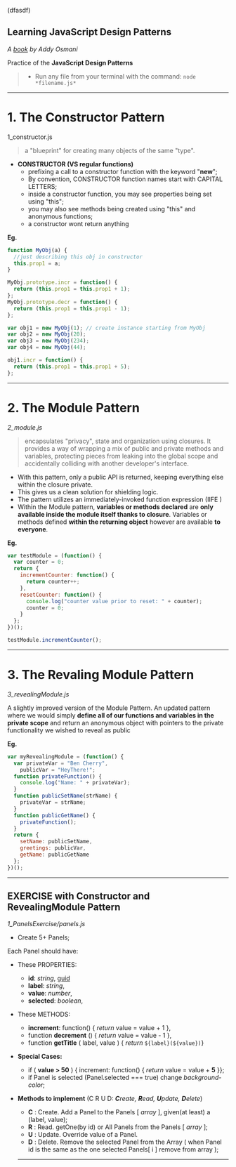 (dfasdf)

## Learning JavaScript Design Patterns

_A [book](https://addyosmani.com/resources/essentialjsdesignpatterns/book/) by Addy Osmani_

Practice of the **JavaScript Design Patterns**

> - Run any file from your terminal with the command: `node *filename.js*`

---

# 1. The Constructor Pattern

1_constructor.js

> a "blueprint" for creating many objects of the same "type".

- **CONSTRUCTOR (VS regular functions)**
  - prefixing a call to a constructor function with the keyword "**new**";
  - By convention, CONSTRUCTOR function names start with CAPITAL LETTERS;
  - inside a constructor function, you may see properties being set using "this";
  - you may also see methods being created using "this" and anonymous functions;
  - a constructor wont return anything

**Eg.**

```javascript
function MyObj(a) {
  //just describing this obj in constructor
  this.prop1 = a;
}

MyObj.prototype.incr = function() {
  return (this.prop1 = this.prop1 + 1);
};
MyObj.prototype.decr = function() {
  return (this.prop1 = this.prop1 - 1);
};

var obj1 = new MyObj(1); // create instance starting from MyObj
var obj2 = new MyObj(20);
var obj3 = new MyObj(234);
var obj4 = new MyObj(44);

obj1.incr = function() {
  return (this.prop1 = this.prop1 + 5);
};
```

---

# 2. The Module Pattern

_2_module.js_

> encapsulates "privacy", state and organization using closures. It provides a way of wrapping a mix of public and private methods and variables, protecting pieces from leaking into the global scope and accidentally colliding with another developer's interface.

- With this pattern, only a public API is returned, keeping everything else within the closure private.
- This gives us a clean solution for shielding logic.
- The pattern utilizes an immediately-invoked function expression (IIFE )
- Within the Module pattern, **variables or methods declared** are **only available inside the module itself thanks to closure**. Variables or methods defined **within the returning object** however are available **to everyone**.

**Eg.**

```javascript
var testModule = (function() {
  var counter = 0;
  return {
    incrementCounter: function() {
      return counter++;
    },
    resetCounter: function() {
      console.log("counter value prior to reset: " + counter);
      counter = 0;
    }
  };
})();

testModule.incrementCounter();
```

---

# 3. The Revaling Module Pattern

_3_revealingModule.js_

A slightly improved version of the Module Pattern.
An updated pattern where we would simply **define all of our functions and variables in the private scope**
and return an anonymous object with pointers to the private functionality we wished to reveal as public

**Eg.**

```javascript
var myRevealingModule = (function() {
  var privateVar = "Ben Cherry",
    publicVar = "HeyThere!";
  function privateFunction() {
    console.log("Name: " + privateVar);
  }
  function publicSetName(strName) {
    privateVar = strName;
  }
  function publicGetName() {
    privateFunction();
  }
  return {
    setName: publicSetName,
    greetings: publicVar,
    getName: publicGetName
  };
})();
```

---

## EXERCISE with Constructor and RevealingModule Pattern

_1_PanelsExercise/panels.js_

- Create 5+ Panels;

Each Panel should have:

- These PROPERTIES:
  - **id**: _string_, [guid](https://stackoverflow.com/questions/105034/create-guid-uuid-in-javascript)
  - **label**: _string_,
  - **value**: _number_,
  - **selected**: _boolean_,
- These METHODS:
  - **increment**: function() { _return_ value = value + 1 },
  - function **decrement** () { _return_ value = value - 1 },
  - function **getTitle** ( label, value ) { _return_ `${label}(${value})`}

- **Special Cases:**

  - if ( **value > 50** ) { increment: function() { _return_ value = value + **5** }};
  - if Panel is selected (Panel.selected === true) change _background-color_;

- **Methods to implement** (C R U D: _**C**reate, **R**ead, **U**pdate, **D**elete_)

  - **C** : Create. Add a Panel to the Panels [ *array* ], given(at least) a (label, value);
  - **R** : Read. getOne(by id) or All Panels from the Panels [ *array* ];
  - **U** : Update. Override value of a Panel.
  - **D** : Delete. Remove the selected Panel from the Array ( when Panel id is the same as the one selected Panels[ i ] remove from array );

  ***
